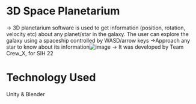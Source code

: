 # 3D Space Planetarium
-> 3D planetarium software is used to get information (position, rotation, velocity etc) about any planet/star in the galaxy. The user can explore the galaxy using a spaceship controlled by WASD/arrow keys
->Approach any star to know about its information![image](https://user-images.githubusercontent.com/112153446/186855141-115423be-2507-482b-bb74-8dc100a88400.png)
-> It was developed by Team Crew_X, for SIH 22

# Technology Used
Unity & Blender
